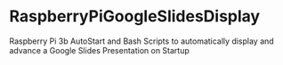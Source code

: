 # RaspberryPiGoogleSlidesDisplay
Raspberry Pi 3b AutoStart and Bash Scripts to automatically display and advance a Google Slides Presentation on Startup
